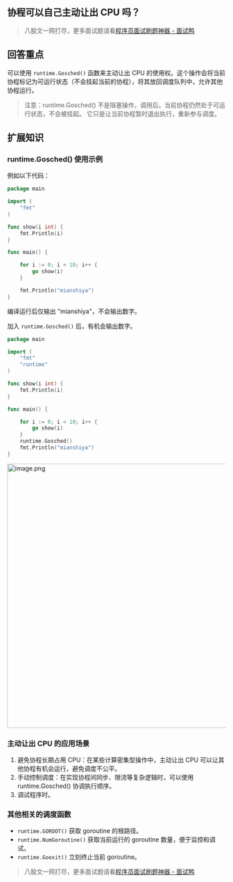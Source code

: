 ## 协程可以自己主动让出 CPU 吗？
> 八股文一网打尽，更多面试题请看[程序员面试刷题神器 - 面试鸭](https://www.mianshiya.com/)

## 回答重点
可以使用 `runtime.Gosched()` 函数来主动让出 CPU 的使用权。这个操作会将当前协程标记为可运行状态（不会挂起当前的协程），将其放回调度队列中，允许其他协程运行。

> 注意：runtime.Gosched() 不是阻塞操作，调用后，当前协程仍然处于可运行状态，不会被挂起。
它只是让当前协程暂时退出执行，重新参与调度。

## 扩展知识

### runtime.Gosched() 使用示例

例如以下代码：
```go
package main

import (
	"fmt"
)

func show(i int) {
	fmt.Println(i)
}

func main() {

	for i := 0; i < 10; i++ {
		go show(i)
	}

	fmt.Println("mianshiya")
}
```

编译运行后仅输出 "mianshiya"，不会输出数字。

加入 `runtime.Gosched()` 后，有机会输出数字。

```go
package main

import (
	"fmt"
	"runtime"
)

func show(i int) {
	fmt.Println(i)
}

func main() {

	for i := 0; i < 10; i++ {
		go show(i)
	}
	runtime.Gosched()
	fmt.Println("mianshiya")
}
```



<img src="https://pic.code-nav.cn/mianshiya/question_picture/1783388929455529986/zdd27wgT_image_mianshiya.png" alt="image.png" width="607" />

### 主动让出 CPU 的应用场景
1. 避免协程长期占用 CPU：在某些计算密集型操作中，主动让出 CPU 可以让其他协程有机会运行，避免调度不公平。
2. 手动控制调度：在实现协程间同步、限流等复杂逻辑时，可以使用 runtime.Gosched() 协调执行顺序。
3. 调试程序时。

### **其他相关的调度函数**
- `runtime.GOROOT()` 获取 goroutine 的根路径。
- `runtime.NumGoroutine()` 获取当前运行的 goroutine 数量，便于监控和调试。
- `runtime.Goexit()` 立刻终止当前 goroutine。




> 八股文一网打尽，更多面试题请看[程序员面试刷题神器 - 面试鸭](https://www.mianshiya.com/)